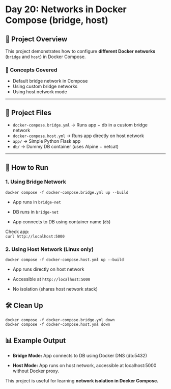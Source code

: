 # Day 20: Networks in Docker Compose (bridge, host)

## 📌 Project Overview
This project demonstrates how to configure **different Docker networks** (`bridge` and `host`) in Docker Compose.

### 🔑 Concepts Covered
- Default bridge network in Compose
- Using custom bridge networks
- Using host network mode

---

## 📂 Project Files
- `docker-compose.bridge.yml` → Runs app + db in a custom bridge network
- `docker-compose.host.yml` → Runs app directly on host network
- `app/` → Simple Python Flask app
- `db/` → Dummy DB container (uses Alpine + netcat)

---

## 🚀 How to Run

### 1. Using Bridge Network
```
docker compose -f docker-compose.bridge.yml up --build
```
- App runs in `bridge-net`

- DB runs in `bridge-net`

- App connects to DB using container name (`db`)   

Check app:   
    ```
    curl http://localhost:5000
    ```
### 2. Using Host Network (Linux only)
```
docker compose -f docker-compose.host.yml up --build
```

- App runs directly on host network

- Accessible at `http://localhost:5000`

- No isolation (shares host network stack)   
## 🛠️ Clean Up
```
docker compose -f docker-compose.bridge.yml down
docker compose -f docker-compose.host.yml down
```
## 📊 Example Output

- **Bridge Mode:** App connects to DB using Docker DNS (db:5432)

- **Host Mode:** App runs on host network, accessible at localhost:5000 without Docker proxy.

This project is useful for learning **network isolation in Docker Compose.**